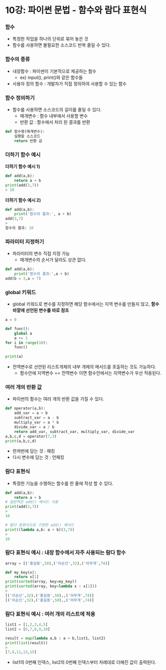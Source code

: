 # 10강: 파이썬 문법 - 함수와 람다 표현식

### 함수

- 특정한 작업을 하나의 단위로 묶어 놓은 것
- 함수를 사용하면 불필요한 소스코드 반복 줄일 수 있다.

### 함수의 종류

- 내장함수 : 파이썬이 기본적으로 제공하는 함수
  - ex) input(), print()와 같은 함수들
- 사용자 정의 함수 : 개발자가 직접 정의하여 사용할 수 있는 함수

### 함수 정의하기

- 함수를 사용하면 소스코드의 길이를 줄일 수 있다.
  - 매개변수 : 함수 내부에서 사용할 변수
  - 반환 값 : 함수에서 처리 된 결과를 반환

```python
def 함수명(매개변수):
	실행할 소스코드
	return 반환 값
```

### 더하기 함수 예시

**더하기 함수 예시 1)**

```python
def add(a,b):
	return a + b
print(add(3,7))
> 10
```

**더하기 함수 예시 2)**

```python
def add(a,b):
	print('함수의 결과:', a + b)
add(3,7)
>
함수의 결과: 10
```

### 파라미터 지정하기

- 파라미터의 변수 직접 지정 가능
  - 매개변수의 순서가 달라도 상관 없다.

```python
def add(a,b):
	print('함수의 결과:',a + b)
add(b = 3,a = 7)
```

### global 키워드

- global 키워드로 변수를 지정하면 해당 함수에서는 지역 변수를 만들지 않고, **함수 바깥에 선언된 변수를 바로 참조**

```python
a = 0

def func():
	global a
	a += 1
for i in range(10):
	func()
	
print(a)
```

- 전역변수로 선언된 리스트개체의 내부 개체의 메서드를 호출하는 것도 가능하다.
  - 함수안에 지역변수 == 전역변수 이면 함수안에서는 지역변수가 우선 적용된다.

### 여러 개의 반환 값

- 파이썬의 함수는 여러 개의 반환 값을 가질 수 있다.

```python
def operator(a,b):
	add_var = a + b
    subtract_var = a - b
    multiply_var = a * b
    divide_var = a / b
    return add_var, subtract_var, multiply_var, divide_var
a,b,c,d = operator(7,3)
print(a,b,c,d)
```

- 한꺼번에 담는 것 : 패킹
- 다시 변수에 담는 것 : 언패킹

### 람다 표현식

- 특정한 기능을 수행하는 함수를 한 줄에 작성 할 수 있다.

```python
def add(a,b):
	return a + b
# 일반적인 add() 메서드 사용
print(add(3,7))
>
10

# 람다 표현식으로 구현한 add() 메서드
print((lambda a,b: a + b)(3,7))
>
10
```

### 람다 표현식 예시 : 내장 함수에서 자주 사용되는 람다 함수

```python
array = [('홍길동',50),('이순신',32),('아무개',74)]

def my_key(x):
	return x[1]
print(sorted(array, key=my_key))
print(sorted(array, key=lambda x : x[1]))
>
[('이순신',32),('홍길동',50),,('아무개',74)]
[('이순신',32),('홍길동',50),,('아무개',74)]
```

### 람다 표현식 예시 : 여러 개의 리스트에 적용

```python
list1 = [1,2,3,4,5]
list2 = [6,7,8,9,10]

result = map(lambda a,b : a + b,list1, list2)
print(list(result))
>
[7,9,11,13,15]
```

- list1의 0번째 인덱스, list2의 0번째 인덱스부터 차례대로 더해진 값이 출력된다.